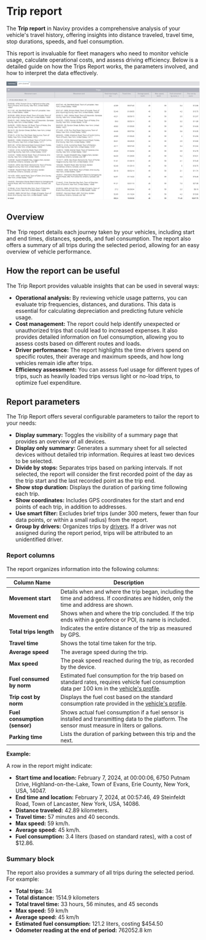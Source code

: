 # Trip report

The **Trip report** in Navixy provides a comprehensive analysis of your vehicle's travel history, offering insights into distance traveled, travel time, stop durations, speeds, and fuel consumption.

This report is invaluable for fleet managers who need to monitor vehicle usage, calculate operational costs, and assess driving efficiency. Below is a detailed guide on how the Trips Report works, the parameters involved, and how to interpret the data effectively.

![image-20240815-010251.png](../../specific-report-details/attachments/image-20240815-010251.png)

## Overview

The Trip report details each journey taken by your vehicles, including start and end times, distances, speeds, and fuel consumption. The report also offers a summary of all trips during the selected period, allowing for an easy overview of vehicle performance.

## How the report can be useful

The Trip Report provides valuable insights that can be used in several ways:

* **Operational analysis:** By reviewing vehicle usage patterns, you can evaluate trip frequencies, distances, and durations. This data is essential for calculating depreciation and predicting future vehicle usage.
* **Cost management:** The report could help identify unexpected or unauthorized trips that could lead to increased expenses. It also provides detailed information on fuel consumption, allowing you to assess costs based on different routes and loads.
* **Driver performance:** The report highlights the time drivers spend on specific routes, their average and maximum speeds, and how long vehicles remain idle after trips.
* **Efficiency assessment:** You can assess fuel usage for different types of trips, such as heavily loaded trips versus light or no-load trips, to optimize fuel expenditure.

## Report parameters

The Trip Report offers several configurable parameters to tailor the report to your needs:

* **Display summary:** Toggles the visibility of a summary page that provides an overview of all devices.
* **Display only summary:** Generates a summary sheet for all selected devices without detailed trip information. Requires at least two devices to be selected.
* **Divide by stops:** Separates trips based on parking intervals. If not selected, the report will consider the first recorded point of the day as the trip start and the last recorded point as the trip end.
* **Show stop duration:** Displays the duration of parking time following each trip.
* **Show coordinates:** Includes GPS coordinates for the start and end points of each trip, in addition to addresses.
* **Use smart filter:** Excludes brief trips (under 300 meters, fewer than four data points, or within a small radius) from the report.
* **Group by drivers:** Organizes trips by [drivers](../../../fleet-management/fleet-management/drivers.md). If a driver was not assigned during the report period, trips will be attributed to an unidentified driver.

### Report columns

The report organizes information into the following columns:

| Column Name                   | Description                                                                                                                                                                                            |
| ----------------------------- | ------------------------------------------------------------------------------------------------------------------------------------------------------------------------------------------------------ |
| **Movement start**            | Details when and where the trip began, including the time and address. If coordinates are hidden, only the time and address are shown.                                                                 |
| **Movement end**              | Shows when and where the trip concluded. If the trip ends within a geofence or POI, its name is included.                                                                                              |
| **Total trips length**        | Indicates the entire distance of the trip as measured by GPS.                                                                                                                                          |
| **Travel time**               | Shows the total time taken for the trip.                                                                                                                                                               |
| **Average speed**             | The average speed during the trip.                                                                                                                                                                     |
| **Max speed**                 | The peak speed reached during the trip, as recorded by the device.                                                                                                                                     |
| **Fuel consumed by norm**     | Estimated fuel consumption for the trip based on standard rates, requires vehicle fuel consumption data per 100 km in the [vehicle's profile](../../../fleet-management/fleet-management/vehicles.md). |
| **Trip cost by norm**         | Displays the fuel cost based on the standard consumption rate provided in the [vehicle's profile](../../../fleet-management/fleet-management/vehicles.md).                                             |
| **Fuel consumption (sensor)** | Shows actual fuel consumption if a fuel sensor is installed and transmitting data to the platform. The sensor must measure in liters or gallons.                                                       |
| **Parking time**              | Lists the duration of parking between this trip and the next.                                                                                                                                          |

**Example:**

A row in the report might indicate:

* **Start time and location:** February 7, 2024, at 00:00:06, 6750 Putnam Drive, Highland-on-the-Lake, Town of Evans, Erie County, New York, USA, 14047.
* **End time and location:** February 7, 2024, at 00:57:46, 49 Steinfeldt Road, Town of Lancaster, New York, USA, 14086.
* **Distance traveled:** 42.89 kilometers.
* **Travel time:** 57 minutes and 40 seconds.
* **Max speed:** 59 km/h.
* **Average speed:** 45 km/h.
* **Fuel consumption:** 3.4 liters (based on standard rates), with a cost of $12.86.

### Summary block

The report also provides a summary of all trips during the selected period. For example:

* **Total trips:** 34
* **Total distance:** 1514.9 kilometers
* **Total travel time:** 33 hours, 56 minutes, and 45 seconds
* **Max speed:** 59 km/h
* **Average speed:** 45 km/h
* **Estimated fuel consumption:** 121.2 liters, costing $454.50
* **Odometer reading at the end of period:** 762052.8 km
